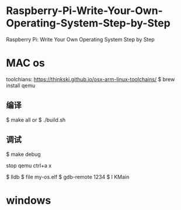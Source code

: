 # Raspberry-Pi-Write-Your-Own-Operating-System-Step-by-Step
Raspberry Pi: Write Your Own Operating System Step by Step

# MAC os 
toolchians: https://thinkski.github.io/osx-arm-linux-toolchains/
$ brew install qemu

## 编译
$ make all
or
$ ./build.sh

## 调试
$ make debug

stop qemu
ctrl+a  x

$ lldb
$ file my-os.elf
$ gdb-remote 1234
$ l KMain

# windows



